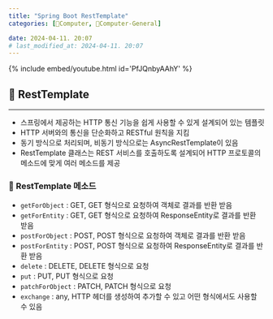 ```yaml
---
title: "Spring Boot RestTemplate"
categories: [💫Computer, 🌚Computer-General]

date: 2024-04-11. 20:07
# last_modified_at: 2024-04-11. 20:07
---
```


{% include embed/youtube.html id='PfJQnbyAAhY' %}

## 💫 RestTemplate

---

- 스프링에서 제공하는 HTTP 통신 기능을 쉽게 사용할 수 있게 설계되어 있는 템플릿  
- HTTP 서버와의 통신을 단순화하고 RESTful 원칙을 지킴  
- 동기 방식으로 처리되며, 비동기 방식으로는 AsyncRestTemplate이 있음  
- RestTemplate 클래스는 REST 서비스를 호출하도록 설계되어 HTTP 프로토콜의 메소드에 맞게 여러 메소드를 제공  

### 🫧 RestTemplate 메소드

- `getForObject` : GET, GET 형식으로 요청하여 객체로 결과를 반환 받음
- `getForEntity` : GET, GET 형식으로 요청하여 ResponseEntity로 결과를 반환 받음
- `postForObject` : POST, POST 형식으로 요청하여 객체로 결과를 반환 받음
- `postForEntity` : POST, POST 형식으로 요청하여 ResponseEntity로 결과를 반환 받음
- `delete` : DELETE, DELETE 형식으로 요청
- `put` : PUT, PUT 형식으로 요청
- `patchForObject` : PATCH, PATCH 형식으로 요청
- `exchange` : any, HTTP 헤더를 생성하여 추가할 수 있고 어떤 형식에서도 사용할 수 있음